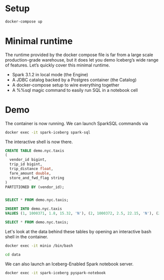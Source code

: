 # Setup

```bash
docker-compose up
```

# Minimal runtime

The runtime provided by the docker compose file is far from a large scale production-grade warehouse, but it does let you demo Iceberg’s wide range of features. Let’s quickly cover this minimal runtime.

- Spark 3.1.2 in local mode (the Engine)
- A JDBC catalog backed by a Postgres container (the Catalog)
- A docker-compose setup to wire everything together
- A %%sql magic command to easily run SQL in a notebook cell

# Demo

The container is now running. We can launch SparkSQL commands via

```bash
docker exec -it spark-iceberg spark-sql
```

The interactive shell is now there.

```sql
CREATE TABLE demo.nyc.taxis
(
  vendor_id bigint,
  trip_id bigint,
  trip_distance float,
  fare_amount double,
  store_and_fwd_flag string
)
PARTITIONED BY (vendor_id);


SELECT * FROM demo.nyc.taxis;

INSERT INTO demo.nyc.taxis
VALUES (1, 1000371, 1.8, 15.32, 'N'), (2, 1000372, 2.5, 22.15, 'N'), (2, 1000373, 0.9, 9.01, 'N'), (1, 1000374, 8.4, 42.13, 'Y');

SELECT * FROM demo.nyc.taxis;
```

Let's look at the data behind these tables by opening an interactive bash shell in the container.

```bash
docker exec -it minio /bin/bash

cd data
```

We can also launch an Iceberg-Enabled Spark notebook server.

```bash
docker exec -it spark-iceberg pyspark-notebook
```